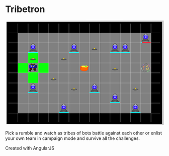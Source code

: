 # Tribetron

![alt tag](https://raw.githubusercontent.com/Humakt83/Portal/master/img/Tribetron.png)

Pick a rumble and watch as tribes of bots battle against each other or enlist your own team in campaign mode 
and survive all the challenges.

Created with AngularJS
